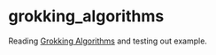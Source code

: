 # grokking_algorithms

Reading [Grokking Algorithms](https://www.manning.com/books/grokking-algorithms) and testing out example.